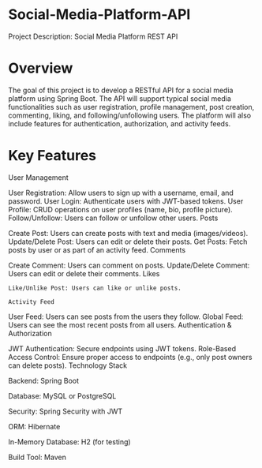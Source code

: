 # Social-Media-Platform-API
Project Description: Social Media Platform REST API
# Overview
The goal of this project is to develop a RESTful API for a social media platform using Spring Boot. The API will support typical social media functionalities such as user registration, profile management, post creation, commenting, liking, and following/unfollowing users. The platform will also include features for authentication, authorization, and activity feeds.

# Key Features
  User Management

   User Registration: Allow users to sign up with a username, email, and password.
   User Login: Authenticate users with JWT-based tokens.
   User Profile: CRUD operations on user profiles (name, bio, profile picture).
   Follow/Unfollow: Users can follow or unfollow other users.
   Posts

   Create Post: Users can create posts with text and media (images/videos).
   Update/Delete Post: Users can edit or delete their posts.
   Get Posts: Fetch posts by user or as part of an activity feed.
   Comments

   Create Comment: Users can comment on posts.
   Update/Delete Comment: Users can edit or delete their comments.
   Likes

    Like/Unlike Post: Users can like or unlike posts.
    
    Activity Feed

   User Feed: Users can see posts from the users they follow.
   Global Feed: Users can see the most recent posts from all users.
   Authentication & Authorization

JWT Authentication: Secure endpoints using JWT tokens.
Role-Based Access Control: Ensure proper access to endpoints (e.g., only post owners can delete posts).
Technology Stack

Backend: Spring Boot

Database: MySQL or PostgreSQL

Security: Spring Security with JWT

ORM: Hibernate

In-Memory Database: H2 (for testing)

Build Tool: Maven
